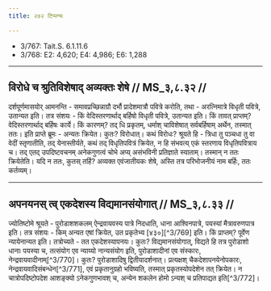 ```yaml
---
title: २७२ टिप्पन्यः

---
```

- 3/767: Tait.S. 6.1.11.6
- 3/768: E2: 4,620; E4: 4,986; E6: 1,288

____________________________________________


## विरोधे च श्रुतिविशेषाद् अव्यक्तः शेषे // MS_३,८.३२ //

दर्शपूर्णमासयोर् आमनन्ति - समावप्रच्छिन्नाग्रौ दर्भौ प्रादेशमात्रौ पवित्रे करोति, तथा - अरत्निमात्रे विधृती पवित्रे, उतान्यत इति। तत्र संशयः - किं वेदिस्तरणार्थाद् बर्हिषो विधृती पवित्रे, उतान्यत इति। किं तावत् प्राप्तम्? वेदिस्तरणार्थाद् बर्हिषः कार्ये। किं कारणम्? तद् धि प्रकृतम्, धर्माश् चाविशेषात् सर्वबर्हिषाम् अर्थेन, तस्मात् ततः। इति प्राप्ते ब्रूमः - अन्यतः क्रियेत। कुतः? विरोधात्। कथं विरोधः? श्रूयते हि - त्रिधा तु पञ्चधा तु वा वेदीं स्तृणातीति, तद् येनास्तीर्यते, कथं तद् विधृतिपवित्रं क्रियेत, न हि संभवत्य् एकं स्तरणाय विधृतिपवित्राय च। तद् एतद् उपदिष्टवचनम् अनेकगुणत्वं चोभे अप्य् असंभविनी प्रतिज्ञाते स्याताम्। तस्मान् न ततः क्रियेतेति। यदि न ततः, कुतस् तर्हि? अव्यक्त एवंजातीयकः शेषे, अस्ति तत्र परिभोजनीयं नाम बर्हिः, ततः कर्तव्यम्।


____________________________________________


## अपनयनस् त्व् एकदेशस्य विद्यमानसंयोगात् // MS_३,८.३३ //

ज्योतिष्टोमे श्रूयते - पुरोडाशशकलम् ऐन्द्रवायवस्य पात्रे निदधाति, धाना आश्विनपात्रे, पयस्यां मैत्रावरुणपात्र इति। तत्र संशयः - किम् अन्यत एषां क्रियेत, उत प्रकृतेभ्य [४३०][^3/769] इति। किं प्राप्तम्? पूर्वेण न्यायेनान्यत इति। तत्रोच्यते - तत एकदेशस्यापनयः। कुतः? विद्यमानसंयोगात्, विद्यते हि तत्र पुरोडाशो धानाः पयस्या च, तत्संयोग एव न्याय्यो नान्यसंयोग इति, पुरोडाशादीनां एव संस्कारः, नेन्द्रवायवादीनाम्[^3/770]। कुतः? पुरोडाशादिषु द्वितीयादर्शनात्। प्रत्यक्षश् चैकदेशापनयेनोपकारः, नेन्द्रवायवादिसंबन्धेन[^3/771], एवं प्रकृतानुग्रहो भविष्यति, तस्मात् प्रकृतस्योपदेशेन तत् क्रियेत। न चात्रोपदिष्टोपदेश आशङ्क्यो ऽनेकगुणभावश् च, अन्येन शकलेन होमो ऽन्यश् च प्रतिपाद्यत इति[^3/772]।
